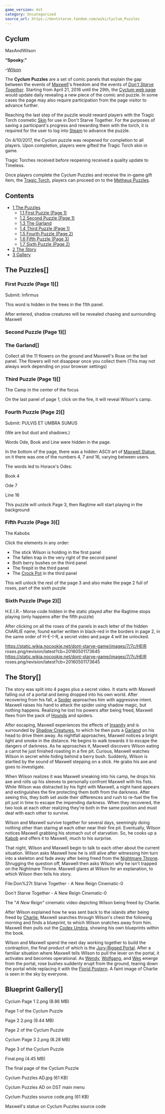 ```yaml
---
game_version: dst
category: Uncategorized
source_url: https://dontstarve.fandom.com/wiki/Cyclum_Puzzles
---
```


## Cyclum

MaxAndWilson

**“**Spooky.**”**

–[Wilson](/wiki/Wilson "Wilson")

The **Cyclum Puzzles** are a set of comic panels that explain the gap between the events of [Maxwell](/wiki/Maxwell "Maxwell")'s freedom and the events of *[Don't Starve Together](/wiki/Don%27t_Starve_Together "Don't Starve Together")*. Starting from April 21, 2016 until the 29th, the [Cyclum web page](http://cyclum.dontstarvetogether.com/) would update daily revealing a new piece of the comic and puzzle. In some cases the page may also require participation from the page visitor to advance further.

Reaching the last step of the puzzle would reward players with the Tragic Torch cosmetic [Skin](/wiki/Belongings "Belongings") for use in Don't Starve Together. For the purposes of saving a participant's progress and rewarding them with the torch, it is required for the user to log into [Steam](https://en.wikipedia.org/wiki/Steam_(software)) to advance the puzzle.

On 4/10/2017, the Cyclum puzzle was reopened for completion to all players. Upon completion, players were gifted the Tragic Torch skin in game.

Tragic Torches received before reopening received a quality update to Timeless.

Once players complete the Cyclum Puzzles and receive the in-game gift item, the [Tragic Torch](/wiki/Belongings#Torch "Belongings"), players can proceed on to the [Metheus Puzzles](/wiki/Metheus_Puzzles "Metheus Puzzles").

## Contents

* [1 The Puzzles](#The_Puzzles)
  + [1.1 First Puzzle (Page 1)](#First_Puzzle_(Page_1))
  + [1.2 Second Puzzle (Page 1)](#Second_Puzzle_(Page_1))
  + [1.3 The Garland](#The_Garland)
  + [1.4 Third Puzzle (Page 1)](#Third_Puzzle_(Page_1))
  + [1.5 Fourth Puzzle (Page 2)](#Fourth_Puzzle_(Page_2))
  + [1.6 Fifth Puzzle (Page 3)](#Fifth_Puzzle_(Page_3))
  + [1.7 Sixth Puzzle (Page 2)](#Sixth_Puzzle_(Page_2))
* [2 The Story](#The_Story)
* [3 Gallery](#Gallery)

## The Puzzles[]

### First Puzzle (Page 1)[]

Submit: Infirmus

This word is hidden in the trees in the 11th panel.

After entered, shadow creatures will be revealed chasing and surrounding Maxwell

### Second Puzzle (Page 1)[]

### The Garland[]

Collect all the 11 flowers on the ground and Maxwell's Rose on the last panel. The flowers will not disappear once you collect them (This may not always work depending on your browser settings)

### Third Puzzle (Page 1)[]

The Camp in the center of the focus

On the last panel of page 1, click on the fire, it will reveal Wilson's camp.

### Fourth Puzzle (Page 2)[]

Submit: PULVIS ET UMBRA SUMUS

(We are but dust and shadows.)

Words Ode, Book and Line were hidden in the page.

In the bottom of the page, there was a hidden ASCII art of [Maxwell Statue](/wiki/Maxwell_Statue "Maxwell Statue"), on it there was one of the numbers 4, 7 and 16, varying between users.

The words led to Horace's Odes:

Book 4

Ode 7

Line 16

This puzzle will unlock Page 3, then Ragtime will start playing in the background

### Fifth Puzzle (Page 3)[]

The Kabobs

Click the elements in any order:

* The stick Wilson is holding in the first panel
* The fallen trap in the very right of the second panel
* Both berry bushes on the third panel
* The firepit in the third panel
* The [Crock Pot](/wiki/Crock_Pot "Crock Pot") in the third panel

This will unlock the rest of the page 3 and also make the page 2 full of roses, part of the sixth puzzle

### Sixth Puzzle (Page 2)[]

H.E.I.R.- Morse code hidden in the static played after the Ragtime stops playing (only happens after the fifth puzzle)

After clicking on all the roses of the panels in each letter of the hidden ChARLIE name, found earlier written in black-red in the borders in page 2, in the same order of H-E-I-R, a secret video and page 4 will be unlocked.

 https://static.wikia.nocookie.net/dont-starve-game/images/7/7c/HEIR roses.png/revision/latest?cb=20160501173645 https://static.wikia.nocookie.net/dont-starve-game/images/7/7c/HEIR roses.png/revision/latest?cb=20160501173645 



 

## The Story[]

The story was split into 4 pages plus a secret video. It starts with Maxwell falling out of a portal and being dropped into his own world. After recovering from his fall, a [Spider](/wiki/Spider "Spider") approaches him with aggressive intent. Maxwell raises his hand to attack the spider using shadow magic, but nothing happens. Realizing he lost his powers after being freed, Maxwell flees from the pack of [Hounds](/wiki/Hounds "Hounds") and spiders.

After escaping, Maxwell experiences the effects of [Insanity](/wiki/Insanity "Insanity") and is surrounded by [Shadow Creatures](/wiki/Shadow_Creatures "Shadow Creatures"), to which he then puts a [Garland](/wiki/Garland "Garland") on his head to drive them away. As nightfall approaches, Maxwell notices a bright light and smoke in the distance. He begins to walk towards it to escape the dangers of darkness. As he approaches it, Maxwell discovers Wilson eating a carrot he just finished roasting in a fire pit. Curious, Maxwell watches Wilson in secret while hiding behind a berry bush. Suddenly, Wilson is startled by the sound of Maxwell stepping on a stick. He grabs his axe and goes to investigate.

When Wilson realizes it was Maxwell sneaking into his camp, he drops his axe and rolls up his sleeves to personally confront Maxwell with his fists. While Wilson was distracted by his fight with Maxwell, a night hand appears and extinguishes the fire protecting them both from the darkness. After seeing this, they both set aside their differences and rush to re-fuel the fire pit just in time to escape the impending darkness. When they recovered, the two look at each other realizing they're both in the same position and must deal with each other to survive.

Wilson and Maxwell survive together for several days, seemingly doing nothing other than staring at each other near their fire pit. Eventually, Wilson notices Maxwell grabbing his stomach out of starvation. So, he cooks up a [Kabob](/wiki/Kabobs "Kabobs") and offers it to Maxwell, much to his surprise.

That night, Wilson and Maxwell begin to talk to each other about the current situation. Wilson asks Maxwell how he is still alive after witnessing him turn into a skeleton and fade away after being freed from the [Nightmare Throne](/wiki/Nightmare_Throne "Nightmare Throne"). Shrugging the question off, Maxwell then asks Wilson why he isn't trapped on the Nightmare Throne. Maxwell glares at Wilson for an explanation, to which Wilson then tells his story.

 File:Don%27t Starve Together - A New Reign Cinematic-0 

Don't Starve Together - A New Reign Cinematic-0

The "*A New Reign"* cinematic video depicting Wilson being freed by Charlie.

 

After Wilson explained how he was sent back to the islands after being freed by [Charlie](/wiki/Charlie "Charlie"), Maxwell searches through Wilson's chest the following morning and finds a blueprint, to which Wilson snatches away from him. Maxwell then pulls out the [Codex Umbra](/wiki/Codex_Umbra "Codex Umbra"), showing his own blueprints within the book.

Wilson and Maxwell spend the next day working together to build the contraption, the final product of which is the [Jury-Rigged Portal](/wiki/Jury-Rigged_Portal "Jury-Rigged Portal"). After a familiar situation where Maxwell tells Wilson to pull the lever on the portal, it activates and becomes operational. As [Wendy](/wiki/Wendy "Wendy"), [Wolfgang](/wiki/Wolfgang "Wolfgang"), and [Wes](/wiki/Wes "Wes") emerge from the portal, rose bushes suddenly erupt from the ground, tearing down the portal while replacing it with the [Florid Postern](/wiki/Florid_Postern "Florid Postern"). A faint image of Charlie is seen in the sky by everyone.

## Blueprint Gallery[]

Cyclum Page 1 2.png (8.86 MB)

Page 1 of the Cyclum Puzzle

Page 2 2.png (9.44 MB)

Page 2 of the Cyclum Puzzle

Cyclum Page 3 2.png (8.28 MB)

Page 3 of the Cyclum Puzzle

Final.png (4.45 MB)

The final page of the Cyclum Puzzle

Cyclum Puzzles AD.jpg (61 KB)

Cyclum Puzzles AD on DST main menu

Cyclum Puzzles source code.png (61 KB)

Maxwell's statue on Cyclum Puzzles source code
